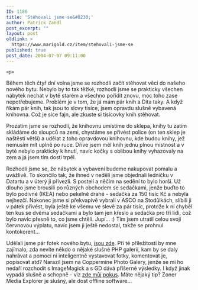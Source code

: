 ```yaml
---
ID: 1186
title: 'Stěhovali jsme se&#8230;'
author: Patrick Zandl
post_excerpt: ""
layout: post
oldlink: >
  https://www.marigold.cz/item/stehovali-jsme-se
published: true
post_date: 2004-07-07 09:11:00
---
```

	<p>
Během těch čtyř dní volna jsme se rozhodli začít stěhovat věci do našeho nového bytu. Nebylo by to tak těžké, rozhodli jsme se prakticky všechen nábytek nechat v bytě starém a všechno pořídit znovu, moc toho zase nepotřebujeme. Problém je v tom, že já mám pár knih a Dita taky. A když říkám pár knih, tak jsou to slovy tisíce, jsem opravdu slušně vybavená knihovna. Což je sice fajn, ale zkuste si tisícovky knih stěhovat. </p>
<p>
Prozatím jsme se rozhodli, že knihovnu umístíme do sklepa, knihy tu zatím skládáme do sloupců na zemi, chystáme se přivést police (on ten sklep je naštěstí větší) a udělat z toho opravdovou knihovnu, kde budou knihy, jež nemusím mít uplně po ruce. Dříve jsem měl knih jednu plnou místnost a v bytě nebylo prakticky k hnutí, navíc kočky s oblibou knihy vyhazovaly na zem a já jsem tím dosti trpěl. </p>
<p>
Rozhodli jsme se, že nábytek a vybavení budeme nakupovat pomalu a uvážlivě. To skončilo tak, že ihned v neděli jsme objednali ledničku v Datartu a v úterý ji přivezli. S postelí a něčím na sedění to bylo horší. Už dlouho jsme brousili po různých obchodem se sedačkami, jenže buďto to bylo podivné (IKEA) nebo pekelně drahé - sedačka za 150 tisíc Kč a nebyla nejhezčí. Nakonec jsme si překvapivě vybrali v ASCO na Stodůlkách, slíbili ji v pátek přivést, byla ještě ke všemu ve slevě za pár tisíc, protože k ní chyběl ten kus se dvěma sedačkami a bylo tam jen křeslo a sedačka pro tři lidi, což bylo navíc přesně to, co jsme chtěli. Jupí... :) Tím jsem utratil celou svoji červnovou výplatu, navíc jsem ji ještě nedostal, takže se prohnul kontokorent...</p>
<p>
Udělali jsme pár fotek nového bytu, <a href="http://tangero.me.cz/zeleneudoli">jsou zde</a>. Při té příležitosti by mne zajímalo, zda nevíte někdo o nějaké slušné PHP galerii, kam by se daly nahrávat a pomocí ní inteligentně vystavovat fotky, komentovat je, popisovat atd? Narazil jsem na Coppermine Photo Galery, jenže se mi ho nedaří rozchodit s ImageMagick a s GD dává příšerné výsledky. I když jinak vypadá slušně a schopně - viz <a href="http://tangero.me.cz/foto/">zde můj pokus</a>. Máte nějaký tip? Zoner Media Explorer je slušný, ale dost offline software...</p>
